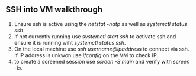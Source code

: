 ## SSH into VM walkthrough

1. Ensure ssh is active using the *netstat -natp* as well as *systemctl status ssh*
2. If not currently running use *systemctl start ssh* to activate ssh and ensure it is running wiht *systemctl status ssh*.
3. On the local machine use *ssh username@ipaddress* to connect via ssh. If IP address is unkwon use *ifconfig* on the VM to check IP.
4. to create a screened session use *screen -S main* and verify with *screen -ls*. 
